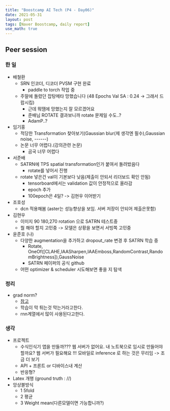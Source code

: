 ```yaml
---
title: "Boostcamp AI Tech (P4 - Day06)"
date: 2021-05-31
layout: post
tags: [Naver Boostcamp, daily report]
use_math: true
---
```


## Peer session

### 한 일
- 배철환
    - SRN 인코더, 디코더 PVSM 구현 완료 
        - paddle to torch 작업 중
    - 주말에 돌렸던 잡탕메타 망했습니다 (48 Epochs Val SA : 0.24 -> 그래서 드랍시킴)
        - 근데 뭐땜에 망했는지 잘 모르겠어요
        - 준배님 ROTATE 결과보니까 rotate 문제일 수도..?
        - AdamP..?
- 임기홍
    - 적당한 Transformation 찾아보기(Gaussian blur(제 생각엔 필수),Gaussian noise, ------)
    - 논문 너무 어렵다.(강의관련 논문)
        - 곰국 너무 어렵다
- 서준배
    - SATRN에 TPS spatial transformation인가 붙여서 돌려밨음다
        - rotate를 넣어서 진행
    - rotate 넣은건 val이 기본보다 낮음(제출이 안되서 리더보드 확인 안됨)
        - tensorboard에서는 validation 값이 안정적으로 올라감
        - epoch 추가
        - 100epoch은 4일? -> 김현우 이어받기
- 조호성
    - dcn 적용해봄 (aster는 성능향상을 보임. 서버 저장이 안되어 제출은못함)
- 김현우
    - 이미지 90 180,270 rotation 으로 SATRN 테스트중
    - 뭘 해야 할지 고민중 -> 모델은 상황을 보면서 서빙쪽 고민중
- 윤준호 (나)
    - 다양한 augmentation을 추가하고 dropout_rate 변경 후 SATRN 학습 중
        - Rotate, OneOf([CLAHE,IAASharpen,IAAEmboss,RandomContrast,RandomBrightness]),GaussNoise
        - SATRN 페이퍼의 공식 github
    - 어떤 optimizer & scheduler 시도해보면 좋을 지 탐색

### 정리
- grad norm?
    - [참고](https://kh-kim.gitbook.io/natural-language-processing-with-pytorch/00-cover-6/05-gradient-clipping)
    - 학습이 막 튀는것 막는거라고한다.
    - rnn계열에서 많이 사용된다고한다.

### 생각
- 프로젝트
    - 수식인식기 앱을 만들까??? 웹 서버가 없어요. 내 노트북으로 임시로 만들어야 할까요? 웹 서버가 필요해요 !!! 모바일로 inference 로 하는 것은 무리임 -> 조금 더 보기
    - API + 프론트 or 디바이스내 계산 
    - 반응형?
- Latex 개행  (ground truth : //)
- 앙상블방식
    - 1 5fold
    - 2 평균
    - 3 Weight mean(다른모델이면 가능합니까?)
















